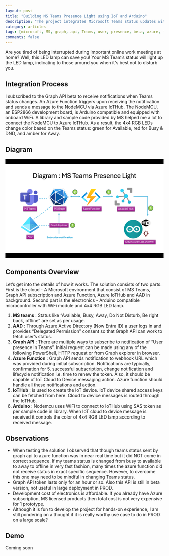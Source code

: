```yaml
---
layout: post
title: "Building MS Teams Presence Light using IoT and Arduino"
description: "The project integrates Microsoft Teams status updates with Azure resources and a NodeMCU-powered RGB LED lamp"
category: articles
tags: [microsoft, MS, graph, api, Teams, user, presence, beta, azure, function, iot, iothub, hub, arduino, esp8266, nodemcu, rgb, led, 4x4, lamp, token, entraid, aad]
comments: false
---
```

Are you tired of being interrupted during important online work meetings at home? Well, this LED lamp can save you! Your MS Team’s status will light up the LED lamp, indicating to those around you when it's best not to disturb you.

## Integration Process
I subscribed to the Graph API beta to receive notifications when Teams status changes. An Azure Function triggers upon receiving the notification and sends a message to the NodeMCU via Azure IoTHub. The NodeMCU, an ESP2866 development board, is Arduino compatible and equipped with onboard WiFi. A library and sample code provided by MS helped me a lot to connect the NodeMCU to Azure IoTHub. As a result, the 4x4 RGB LEDs change color based on the Teams status: green for Available, red for Busy & DND, and amber for Away.

## Diagram
![Diagram](https://raw.githubusercontent.com/Mparesh/mparesh.github.io/8fc0a5454d04a9dff1f599dd440aeed6bf60afd7/asset/MSTeamPresence.png "Diagram")

## Components Overview
Let’s get into the details of how it works. The solution consists of two parts. First is the cloud - A Microsoft environment that consist of MS Teams, Graph API subscription and Azure Function, Azure IoTHub and AAD in background. Second part is the electronics - Arduino compatible microcontroller with WiFi module and 4x4 RGB LED lamp.

1. **MS teams** : Status like “Available, Busy, Away, Do Not Disturb, Be right back, offline” are set as per usage.
2. **AAD** : Through Azure Active Directory (Now Entra ID) a user logs in and provides “Delegated Permission” consent so that Graph API can work to fetch user’s status.
3. **Graph API** : There are multiple ways to subscribe to notification of “User presence in Teams”. Initial request can be made using any of the following PowerShell, HTTP request or from Graph explorer in browser.
4. **Azure Function** : Graph API sends notification to webhook URL which was provided during initial subscription. Notifications are typically, confirmation for 5. successful subscription, change notification and lifecycle notification i.e. time to renew the token. Also, it should be capable of IoT Cloud to Device messaging action. Azure function should handle all these notifications and action.
5. **IoTHub** : is used to create the IoT device. IoT device shared access keys can be fetched from here. Cloud to device messages is routed through the IoTHub.
6. **Arduino** : Nodemcu uses WiFi to connect to IoTHub using SAS token as per sample code in library. When IoT cloud to device message is received it controls the color of 4x4 RGB LED lamp according to received message.

## Observations
- When testing the solution I observed that though teams status sent by graph api to azure function was in near real time but it did NOT come in correct sequence. If my teams status is changed from busy to available to away to offline in very fast fashion, many times the azure function did not receive status in exact specific sequence. However, to overcome this one may need to be mindful in changing Teams status.
- Graph API token lasts only for an hour or so. Also this API is still in beta version, not useful in large deployment in PROD.
- Development cost of electronics is affordable. If you already have Azure subscription, MS licensed products then total cost is not very expensive for 1 prototype.
- Although it is fun to develop the project for hands-on experience, I am still pondering on a thought if it is really worthy use case to do in PROD on a large scale?

## Demo
Coming soon
